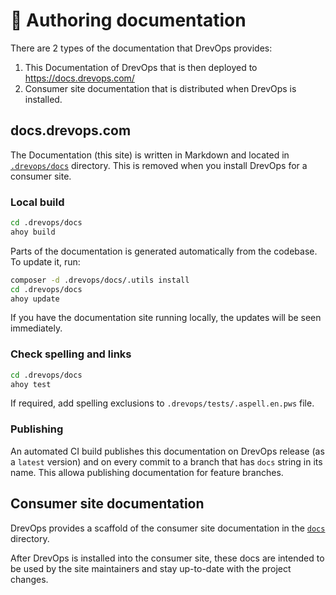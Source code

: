 # 📖 Authoring documentation

There are 2 types of the documentation that DrevOps provides:

1. This Documentation of DrevOps that is then deployed
   to https://docs.drevops.com/
2. Consumer site documentation that is distributed when DrevOps is installed.

## docs.drevops.com

The Documentation (this site) is written in Markdown and located in
[`.drevops/docs`](../../../../.drevops/docs) directory. This is
removed when you install DrevOps for a
consumer site.

### Local build

```bash
cd .drevops/docs
ahoy build
```

Parts of the documentation is generated automatically from the codebase.
To update it, run:

```bash
composer -d .drevops/docs/.utils install
cd .drevops/docs
ahoy update
```

If you have the documentation site running locally, the updates will be seen
immediately.

### Check spelling and links

```bash
cd .drevops/docs
ahoy test
```

If required, add spelling exclusions to `.drevops/tests/.aspell.en.pws`
file.

### Publishing

An automated CI build publishes this documentation on DrevOps release
(as a `latest` version) and on every commit to a branch that has `docs` string
in its name. This allowa publishing documentation for feature branches.

## Consumer site documentation

DrevOps provides a scaffold of the consumer site documentation in the
[`docs`](../../../../docs) directory.

After DrevOps is installed into the consumer site, these docs are intended to
be used by the site maintainers and stay up-to-date with the project changes.
